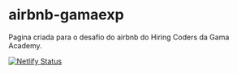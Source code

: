 # airbnb-gamaexp

Pagina criada para o desafio do airbnb do Hiring Coders da Gama Academy.

[![Netlify Status](https://api.netlify.com/api/v1/badges/5999992c-a975-426f-ad16-6e7678f908ae/deploy-status)](https://app.netlify.com/sites/rpessoa-airbnblike/deploys)